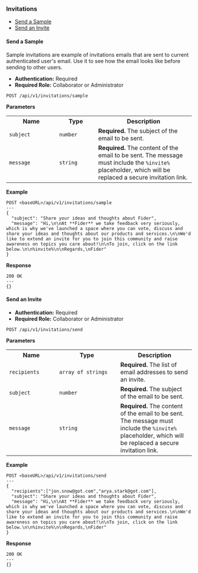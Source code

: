 <h3 id="invitations">Invitations</h3>

<ul>
  <li><a href="#send-sample">Send a Sample</a></li>
  <li><a href="#send-invite">Send an Invite</a></li>
</ul>

<h4 id="send-sample">Send a Sample</h4>

Sample invitations are example of invitations emails that are sent to current authenticated user's email. Use it to see how the email looks like before sending to other users.

- <strong>Authentication:</strong> Required
- <strong>Required Role:</strong> Collaborator or Administrator

```
POST /api/v1/invitations/sample
```

<strong>Parameters</strong>

<table>
  <tr>
    <th width="120">Name</th>
    <th width="90">Type</th>
    <th>Description</th>
  </tr>
  <tr>
    <td><code>subject</code></td>
    <td><code>number</code></td>
    <td><strong>Required.</strong> The subject of the email to be sent.</td>
  </tr>
  <tr>
    <td><code>message</code></td>
    <td><code>string</code></td>
    <td><strong>Required.</strong> The content of the email to be sent. The message must include the <code>%invite%</code> placeholder, which will be replaced a secure invitation link.</td>
  </tr>
</table>

<strong>Example</strong>

```
POST <baseURL>/api/v1/invitations/sample
---
{
  "subject": "Share your ideas and thoughts about Fider",
  "message": "Hi,\n\nAt **Fider** we take feedback very seriously, which is why we've launched a space where you can vote, discuss and share your ideas and thoughts about our products and services.\n\nWe'd like to extend an invite for you to join this community and raise awareness on topics you care about!\n\nTo join, click on the link below.\n\n%invite%\n\nRegards,\nFider"
}
```

<strong>Response</strong>

```
200 OK
---
{}
```

<h4 id="send-invite">Send an Invite</h4>

- <strong>Authentication:</strong> Required
- <strong>Required Role:</strong> Collaborator or Administrator

```
POST /api/v1/invitations/send
```

<strong>Parameters</strong>

<table>
  <tr>
    <th width="120">Name</th>
    <th width="150">Type</th>
    <th>Description</th>
  </tr>
  <tr>
    <td><code>recipients</code></td>
    <td><code>array of strings</code></td>
    <td><strong>Required.</strong> The list of email addresses to send an invite.</td>
  </tr>
  <tr>
    <td><code>subject</code></td>
    <td><code>number</code></td>
    <td><strong>Required.</strong> The subject of the email to be sent.</td>
  </tr>
  <tr>
    <td><code>message</code></td>
    <td><code>string</code></td>
    <td><strong>Required.</strong> The content of the email to be sent. The message must include the <code>%invite%</code> placeholder, which will be replaced a secure invitation link.</td>
  </tr>
</table>

<strong>Example</strong>

```
POST <baseURL>/api/v1/invitations/send
---
{
  "recipients":["jon.snow@got.com","arya.stark@got.com"],
  "subject": "Share your ideas and thoughts about Fider",
  "message": "Hi,\n\nAt **Fider** we take feedback very seriously, which is why we've launched a space where you can vote, discuss and share your ideas and thoughts about our products and services.\n\nWe'd like to extend an invite for you to join this community and raise awareness on topics you care about!\n\nTo join, click on the link below.\n\n%invite%\n\nRegards,\nFider"
}
```

<strong>Response</strong>

```
200 OK
---
{}
```